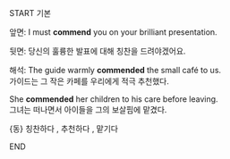 START
기본

앞면:
I must **commend** you on your brilliant presentation.

뒷면:
당신의 훌륭한 발표에 대해 칭찬을 드려야겠어요.

해석:
The guide warmly **commended** the small café to us.  
가이드는 그 작은 카페를 우리에게 적극 추천했다.

She **commended** her children to his care before leaving.  
그녀는 떠나면서 아이들을 그의 보살핌에 맡겼다.

{동} 칭찬하다 , 추천하다 , 맡기다
<!--ID: 1746271863313-->
END